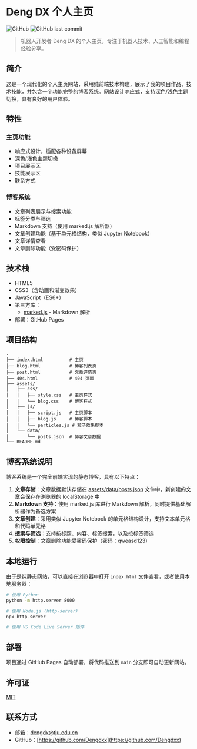 # Deng DX 个人主页

![GitHub](https://img.shields.io/github/license/Dengdxx/Dengdxx.github.io)
![GitHub last commit](https://img.shields.io/github/last-commit/Dengdxx/Dengdxx.github.io)

> 机器人开发者 Deng DX 的个人主页，专注于机器人技术、人工智能和编程经验分享。

## 简介

这是一个现代化的个人主页网站，采用纯前端技术构建，展示了我的项目作品、技术技能，并包含一个功能完整的博客系统。网站设计响应式，支持深色/浅色主题切换，具有良好的用户体验。

## 特性

### 主页功能
- 响应式设计，适配各种设备屏幕
- 深色/浅色主题切换
- 项目展示区
- 技能展示区
- 联系方式

### 博客系统
- 文章列表展示与搜索功能
- 标签分类与筛选
- Markdown 支持（使用 marked.js 解析器）
- 文章创建功能（基于单元格结构，类似 Jupyter Notebook）
- 文章详情查看
- 文章删除功能（受密码保护）

## 技术栈

- HTML5
- CSS3（含动画和渐变效果）
- JavaScript（ES6+）
- 第三方库：
  - [marked.js](https://github.com/markedjs/marked) - Markdown 解析
- 部署：GitHub Pages

## 项目结构

```
.
├── index.html          # 主页
├── blog.html           # 博客列表页
├── post.html           # 文章详情页
├── 404.html            # 404 页面
├── assets/
│   ├── css/
│   │   ├── style.css   # 主页样式
│   │   └── blog.css    # 博客样式
│   ├── js/
│   │   ├── script.js   # 主页脚本
│   │   ├── blog.js     # 博客脚本
│   │   └── particles.js # 粒子效果脚本
│   └── data/
│       └── posts.json  # 博客文章数据
└── README.md
```

## 博客系统说明

博客系统是一个完全前端实现的静态博客，具有以下特点：

1. **文章存储**：文章数据默认存储在 [assets/data/posts.json](file:///e:/repos/Dengdxx.github.io/assets/data/posts.json) 文件中，新创建的文章会保存在浏览器的 localStorage 中
2. **Markdown 支持**：使用 marked.js 库进行 Markdown 解析，同时提供基础解析器作为备选方案
3. **文章创建**：采用类似 Jupyter Notebook 的单元格结构设计，支持文本单元格和代码单元格
4. **搜索与筛选**：支持按标题、内容、标签搜索，以及按标签筛选
5. **权限控制**：文章删除功能受密码保护（密码：qweasd123）

## 本地运行

由于是纯静态网站，可以直接在浏览器中打开 `index.html` 文件查看，或者使用本地服务器：

```bash
# 使用 Python
python -m http.server 8000

# 使用 Node.js (http-server)
npx http-server

# 使用 VS Code Live Server 插件
```

## 部署

项目通过 GitHub Pages 自动部署，将代码推送到 `main` 分支即可自动更新网站。

## 许可证

[MIT](LICENSE)

## 联系方式

- 邮箱：dengdx@tju.edu.cn
- GitHub：[https://github.com/Dengdxx](https://github.com/Dengdxx)
